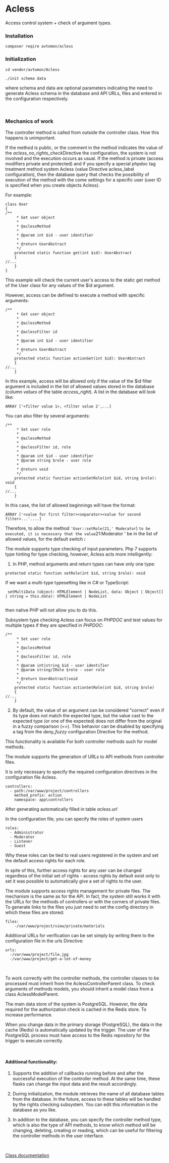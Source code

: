 # Acless

Access control system + check of argument types.

### Installation

`
composer reqire avtomon/acless
`
<br>
### Initialization

```
cd vendor/avtomon/Acless

./init schema data
```

where schema and data are optional parameters indicating the need to generate Acless schema in the database and API URLs, files and entered in the configuration respectively.

<br>

### Mechanics of work

The controller method is called from outside the controller class. How this happens is unimportant. 

If the method is public, or the comment in the method indicates the value of the <I>acless_no_rights_check</i>Directive
the configuration, the system is not involved and the execution occurs as usual. 
If the method is private (access modifiers private and protected) and if you specify a special phpdoc tag treatment method system Acless (value Directive acless_label configuration), then the database query that checks the possibility of execution of the method with the come settings for a specific user (user ID is specified when you create objects Acless).

For example:

```
class User
{
/**
     * Get user object
     *
     * @aclessMethod
     *
     * @param int $id - user identifier
     *
     * @return UserAbstract
     */
    protected static function get(int $id): UserAbstract
    {
//...
    }
}
```

This example will check the current user's access to the static get method of the User class for any values of the $id argument.

However, access can be defined to execute a method with specific arguments:

```
/**
     * Get user object
     *
     * @aclessMethod
     *
     * @aclessFilter id
     *
     * @param int $id - user identifier
     *
     * @return UserAbstract
     */
    protected static function actionGet(int $id): UserAbstract
    {
//...
    }
```

In this example, access will be allowed only if the value of the $id filter argument is included in the list of allowed values stored in the database (column <I>values</I> of the table <I>access_right</i>). A list in the database will look like:

`
ARRAY ['<filter value 1>, <filter value 2',...]
`

You can also filter by several arguments:

```
/**
     * Set user role
     *
     * @aclessMethod
     *
     * @aclessFilter id, role
     *
     * @param int $id - user identifier
     * @param string $role - user role
     *
     * @return void
     */
    protected static function actionSetRole(int $id, string $role): void
    {
//...
    }
```

In this case, the list of allowed beginnings will have the format:

```
ARRAY ['<value for first filter><separator><value for second filter>...'....]
```

Therefore, to allow the method `'User::setRole(21,' Moderator`) `to be executed, it is necessary that the value`21:Moderator ' be in the list of allowed values, for the default switch <b>:</b>

The module supports type checking of input parameters. Php 7 supports type hinting for type checking, however, Acless acts more intelligently:

1. In PHP, method arguments and return types can have only one type:
 
`
 protected static function setRole(int $id, string $role): void
`
 
If we want a multi-type typesetting like in C# or TypeScript:
 
```
 setMultiData (object: HTMLElement | NodeList, data: Object | Object[] | string = this.data): HTMLElement | NodeList
 
```
 
then native PHP will not allow you to do this.
 
Subsystem type checking Acless can focus on <i>PHPDOC</i> and test values for multiple types if they are specified in <i>PHPDOC</i>:

```
/**
     * Set user role
     *
     * @aclessMethod
     *
     * @aclessFilter id, role
     *
     * @param int|string $id - user identifier
     * @param string/IRole $role - user role
     *
     * @return UserAbstract|void
     */
    protected static function actionSetRole(int $id, string $role)
    {
//...
    }
```

2. By default, the value of an argument can be considered "correct" even if its type does not match the expected type, but the value cast to the expected type (or one of the expected) does not differ from the original in a fuzzy comparison (==). This behavior can be disabled by specifying a tag from the <I>deny_fuzzy</I> configuration Directive for the method.

This functionality is available For both controller methods such for model methods.
<br>

The module supports the generation of URLs to API methods from controller files.

It is only necessary to specify the required configuration directives in the configuration file Acless.

```
controllers:
  - path:/var/www/project/controllers
    method_prefix: action
    namespace: app\controllers
```

After generating automatically filled in table <i>acless.url</i>
<br>

In the configuration file, you can specify the roles of system users

```
roles:
  - Administrator
  - Moderator
  - Listener
  - Guest
```
Why these roles can be tied to real users registered in the system and set the default access rights for each role.

In spite of this, further access rights for any user can be changed regardless of the initial set of rights - access rights by default exist only to set it was possible to automatically give a set of rights to the user.

The module supports access rights management for private files. The mechanism is the same as for the API. In fact, the system still works it with the URLs for the methods of controllers or with the corners of private files. To generate links to the files you just need to set the config directory in which these files are stored:

```
files:
    -/var/www/project/view/private/materials
```

Additional URLs for verification can be set simply by writing them to the configuration file in the urls Directive:

```
urls:
  -/var/www/project/file.jpg
  -/var/www/project/get-a-lot-of-money
```

<br>

To work correctly with the controller methods, the controller classes to be processed must inherit from the AclessControllerParent class. To check arguments of methods models, you should inherit a model class from a class AclessModelParent.
<br>

The main data store of the system is PostgreSQL. However, the data required for the authorization check is cached in the Redis store. To increase performance. 

When you change data in the primary storage (PostgreSQL), the data in the cache (Redis) is automatically updated by the trigger. The user of the PostgreSQL process must have access to the Redis repository for the trigger to execute correctly.

<br>

#### Additional functionality:

1. Supports the addition of callbacks running before and after the successful execution of the controller method. At the same time, these flasks can change the input data and the result accordingly.

2. During initialization, the module retrieves the name of all database tables from the database. In the future, access to these tables will be handled by the rights checking subsystem. You can edit this information in the database as you like.

3. In addition to the database, you can specify the controller method type, which is also the type of API methods, to know which method will be changing, deleting, creating or reading, which can be useful for filtering the controller methods in the user interface.

<br>

[Class documentation](docs_en)
